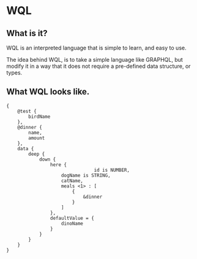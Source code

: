 # WQL

## What is it?

WQL is an interpreted language that is simple to learn, and easy to use.

The idea behind WQL, is to take a simple language like GRAPHQL, but modify
it in a way that it does not require a pre-defined data structure, or types.

## What WQL looks like.

```WQL
{
	@test {
		birdName
	},
	@dinner {
		name,
		amount
	},
	data {
		deep {
			down {
				here {
                    			id is NUMBER,
					dogName is STRING,
					catName,
					meals <1> : [
						{
							&dinner
						}
					]
				},
                defaultValue = {
                    dinoName
                }
			}
		}
	}
}
```
